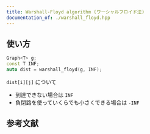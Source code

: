 ```yaml
---
title: Warshall-Floyd algorithm (ワーシャルフロイド法)
documentation_of: ./warshall_floyd.hpp
---
```


## 使い方

```cpp
Graph<T> g;
const T INF;
auto dist = warshall_floyd(g, INF);
```

`dist[i][j]` について
- 到達できない場合は `INF`
- 負閉路を使っていくらでも小さくできる場合は `-INF`

## 参考文献
